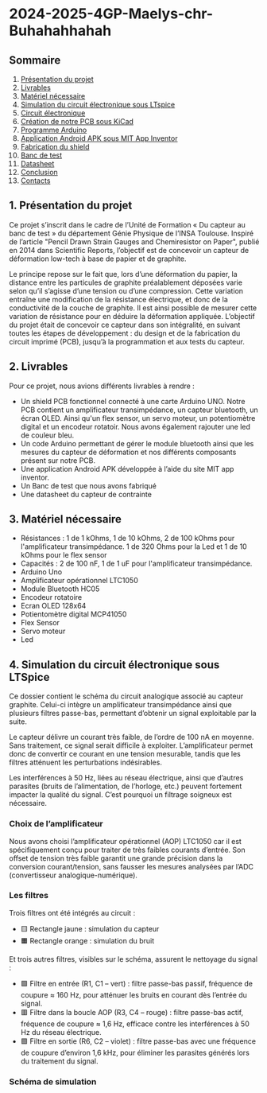 # 2024-2025-4GP-Maelys-chr-Buhahahhahah

## Sommaire

1. [Présentation du projet](#présentation-du-projet)  
2. [Livrables](#livrables)  
3. [Matériel nécessaire](#matériel-nécessaire)  
4. [Simulation du circuit électronique sous LTspice](#simulation-du-circuit-électronique-sous-ltspice)  
5. [Circuit électronique](#circuit-électronique)  
6. [Création de notre PCB sous KiCad](#création-de-notre-pcb-sous-kicad)  
7. [Programme Arduino](#programme-arduino)  
8. [Application Android APK sous MIT App Inventor](#application-android-apk-sous-mit-app-inventor)  
9. [Fabrication du shield](#fabrication-du-shield)  
10. [Banc de test](#banc-de-test)   
11. [Datasheet](#datasheet)  
12. [Conclusion](#conclusion)  
13. [Contacts](#contacts)

## 1. Présentation du projet
Ce projet s’inscrit dans le cadre de l’Unité de Formation « Du capteur au banc de test » du département Génie Physique de l’INSA Toulouse. Inspiré de l’article "Pencil Drawn Strain Gauges and Chemiresistor on Paper", publié en 2014 dans Scientific Reports, l’objectif est de concevoir un capteur de déformation low-tech à base de papier et de graphite. 

Le principe repose sur le fait que, lors d’une déformation du papier, la distance entre les particules de graphite préalablement déposées varie selon qu’il s’agisse d’une tension ou d’une compression. Cette variation entraîne une modification de la résistance électrique, et donc de la conductivité de la couche de graphite. Il est ainsi possible de mesurer cette variation de résistance pour en déduire la déformation appliquée. L’objectif du projet était de concevoir ce capteur dans son intégralité, en suivant toutes les étapes de développement : du design et de la fabrication du circuit imprimé (PCB), jusqu’à la programmation et aux tests du capteur.

## 2. Livrables
Pour ce projet, nous avions différents livrables à rendre : 

- Un shield PCB fonctionnel connecté à une carte Arduino UNO. Notre PCB contient un amplificateur transimpédance, un capteur bluetooth, un écran OLED. Ainsi qu'un flex sensor, un servo moteur, un potentiomètre digital et un encodeur rotatoir. Nous avons également rajouter une led de couleur bleu. 
- Un code Arduino permettant de gérer le module bluetooth ainsi que les mesures du capteur de déformation et nos différents composants présent sur notre PCB.
- Une application Android APK développée à l’aide du site MIT app inventor.
- Un Banc de test que nous avons fabriqué
- Une datasheet du capteur de contrainte

## 3. Matériel nécessaire
- Résistances : 1 de 1 kOhms, 1 de 10 kOhms, 2 de 100 kOhms pour l'amplificateur transimpédance. 1 de 320 Ohms pour la Led et 1 de 10 kOhms pour le flex sensor
- Capacités : 2 de 100 nF, 1 de 1 uF pour l'amplificateur transimpédance.
- Arduino Uno
- Amplificateur opérationnel LTC1050
- Module Bluetooth HC05
- Encodeur rotatoire 
- Ecran OLED 128x64
- Potientomètre digital MCP41050
- Flex Sensor
- Servo moteur
- Led
  
## 4. Simulation du circuit électronique sous LTSpice

Ce dossier contient le schéma du circuit analogique associé au capteur graphite. Celui-ci intègre un amplificateur transimpédance ainsi que plusieurs filtres passe-bas, permettant d’obtenir un signal exploitable par la suite.

Le capteur délivre un courant très faible, de l’ordre de 100 nA en moyenne. Sans traitement, ce signal serait difficile à exploiter. L’amplificateur permet donc de convertir ce courant en une tension mesurable, tandis que les filtres atténuent les perturbations indésirables.

Les interférences à 50 Hz, liées au réseau électrique, ainsi que d’autres parasites (bruits de l’alimentation, de l’horloge, etc.) peuvent fortement impacter la qualité du signal. C’est pourquoi un filtrage soigneux est nécessaire.

### Choix de l’amplificateur

Nous avons choisi l’amplificateur opérationnel (AOP) LTC1050 car il est spécifiquement conçu pour traiter de très faibles courants d’entrée. Son offset de tension très faible garantit une grande précision dans la conversion courant/tension, sans fausser les mesures analysées par l’ADC (convertisseur analogique-numérique).

### Les filtres

Trois filtres ont été intégrés au circuit :

- 🟨 Rectangle jaune : simulation du capteur  
- 🟧 Rectangle orange : simulation du bruit 

Et trois autres filtres, visibles sur le schéma, assurent le nettoyage du signal :

- 🟩 Filtre en entrée (R1, C1 – vert) : filtre passe-bas passif, fréquence de coupure ≈ 160 Hz, pour atténuer les bruits en courant dès l’entrée du signal.  
- 🟥 Filtre dans la boucle AOP (R3, C4 – rouge) : filtre passe-bas actif, fréquence de coupure ≈ 1,6 Hz, efficace contre les interférences à 50 Hz du réseau électrique.  
- 🟪 Filtre en sortie (R6, C2 – violet) : filtre passe-bas avec une fréquence de coupure d’environ 1,6 kHz, pour éliminer les parasites générés lors du traitement du signal.

### Schéma de simulation
